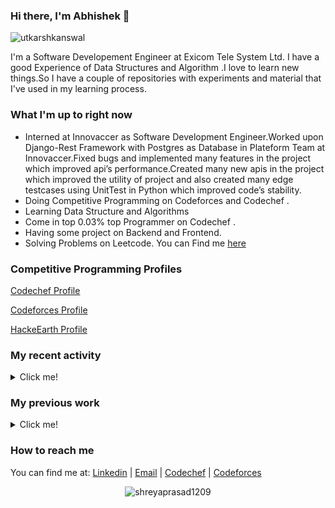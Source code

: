 ### Hi there, I'm Abhishek 👋

<p align="left"> <img src="https://komarev.com/ghpvc/?username=utkarshkanswal" alt="utkarshkanswal" /> </p>

I'm a Software Developement Engineer at Exicom Tele System Ltd. I have a good Experience of Data Structures and Algorithm .I love to learn new things.So I have a couple of repositories with experiments and material that I've used in my learning process.

### What I'm up to right now

- Interned at Innovaccer as Software Development Engineer.Worked upon Django-Rest Framework with Postgres as Database in Plateform Team at Innovaccer.Fixed bugs and implemented many features in the project which improved api’s performance.Created many new apis in the project which improved the utility of project and also created many edge testcases using UnitTest in Python which improved code’s stability.
- Doing Competitive Programming on Codeforces and Codechef .
- Learning Data Structure and Algorithms 
- Come in top 0.03% top Programmer on Codechef .
- Having some project on Backend and Frontend.
- Solving Problems on Leetcode. You can Find me [here](https://leetcode.com/utkarshkanswal/)

### Competitive Programming Profiles
[Codechef Profile](https://www.codechef.com/users/utkarshkanswal)

[Codeforces Profile](https://codeforces.com/profile/utkarshkanswal)

[HackeEarth Profile](https://www.hackerearth.com/@utkarshkanswal)

### My recent activity

<details>
  <summary>Click me!</summary>
  
- Working on Backend Technology like Nodejs, Express, Django-rest Framework etc. 
- Working on some Machine Learning projects.  
  
</details>

### My previous work

<details>
  <summary>Click me!</summary>
  
- Interned at Innovaccer as Software Development Engineer.Worked upon Django-Rest Framework with Postgres as Database in Plateform Team at Innovaccer.Fixed bugs and implemented many features in the project which improved api’s performance.Created many new apis in the project which improved the utility of project and also created many edge testcases using UnitTest in Python which improved code’s stability.
- Made a simple Rating Based Ranklist Generator. It can be found in [this repository](https://github.com/utkarshkanswal/Leetcode-Ranklist-Generator-).
- Developed all the Backend Apis of website.Used Mongodb as a database.Used Multer and Mongoose for file upload integration.Integrated Admin Pannel , Jwt Authentication and Froala Editor using JavaScript. It can be found in [this repository](https://github.com/Coding-Club-NIT-Meghalaya/CodingClubWebsite).
- Check My Portfolio [Click Here](https://utkarshkanswal.github.io/My-Portfolio/)


</details>

### How to reach me

You can find me at: [Linkedin](https://www.linkedin.com/in/utkarsh-kumar-7b0195189/) | [Email](mailto:utkarshkanswal@gmail.com) | [Codechef](https://www.codechef.com/users/utkarshkanswal) | [Codeforces](https://codeforces.com/profile/utkarshkanswal)

<!--
**utkarshkanswal/utkarshkanswal** is a ✨ _special_ ✨ repository because its `README.md` (this file) appears on your GitHub profile.

Here are some ideas to get you started:

- 🔭 I’m currently working on ...
- 🌱 I’m currently learning ...
- 👯 I’m looking to collaborate on ...
- 🤔 I’m looking for help with ...
- 💬 Ask me about ...
- 📫 How to reach me: ...
- 😄 Pronouns: ...
- ⚡ Fun fact: ...
-->
</p><p align="center"> <img src="https://github-readme-stats.vercel.app/api?username=utkarshkanswal&show_icons=true" alt="shreyaprasad1209" /> </p>
